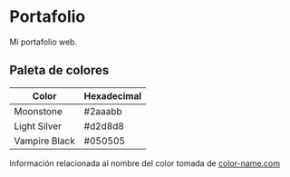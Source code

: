 # Portafolio
Mi portafolio web.


## Paleta de colores

| Color       | Hexadecimal |
|-------------|-------------|
|Moonstone    |#2aaabb      |
|Light Silver |#d2d8d8      |
|Vampire Black|#050505      |

Información relacionada al nombre del color tomada de [color-name.com](https://www.color-name.com/)
